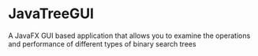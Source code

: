# JavaTreeGUI

A JavaFX GUI based application that allows you to examine the operations and performance of different types of binary search trees
